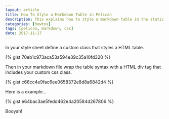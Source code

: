 ```yaml
---
layout: article
title: How To Style a Markdown Table in Pelican
description: This explains how to style a markdown table in the static site generator pelican.
categories: [howtos]
tags: [pelican, markdown, css]
date: 2017-11-17
---
```


In your style sheet define a custom class that styles a HTML table.

{% gist 70eb1c973aca53a594e39c35a10fd320 %}

Then in your markdown file wrap the table syntax with a HTML div tag that includes your custom css class.

{% gist c66cc4e9fac6ee0658372e8d8a6842d4 %}

Here is a example...

{% gist e64bac3ae5fedd462e4a20584d267806 %}

Booyah!